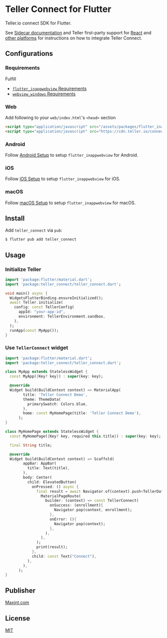 # Teller Connect for Flutter

Teller.io connect SDK for Flutter.

See [Sidecar documentation](https://github.com/maxint-app/teller_connect/blob/main/Sidecar%20Documentation%20-%20Slab.pdf) and Teller first-party support for [React](https://github.com/tellerhq/teller-connect-react) and [other platforms](https://teller.io/docs/guides/connect#integrating-for-other-platforms) for instructions on how to integrate Teller Connect.


## Configurations

### Requirements
Fulfill 
- [`flutter_inappwebview` Requirements](https://pub.dev/packages/flutter_inappwebview#requirements)
- [`webview_windows` Requirements](https://pub.dev/packages/webview_windows#target-platform-requirements)

### Web

Add following to your `web/index.html`'s `<head>` section

```html
<script type="application/javascript" src="/assets/packages/flutter_inappwebview_web/assets/web/web_support.js"></script>
<script type="application/javascript" src="https://cdn.teller.io/connect/connect.js"></script>
```

### Android

Follow [Android Setup](https://inappwebview.dev/docs/intro/#setup-android) to setup `flutter_inappwebview` for Android.

### iOS

Follow [iOS Setup](https://inappwebview.dev/docs/intro/#setup-ios) to setup `flutter_inappwebview` for iOS.

### macOS

Follow [macOS Setup](https://inappwebview.dev/docs/intro/#setup-macos) to setup `flutter_inappwebview` for macOS.


## Install

Add `teller_connect` via `pub`:

```bash
$ flutter pub add teller_connect
```


## Usage

### Initialize Teller

```dart
import 'package:flutter/material.dart';
import 'package:teller_connect/teller_connect.dart';

void main() async {
  WidgetsFlutterBinding.ensureInitialized();
  await Teller.initialize(
    config: const TellerConfig(
      appId: "your-app-id",
      environment: TellerEnvironment.sandbox,
    ),
  );
  runApp(const MyApp());
}
```

### Use `TellerConnect` widget

```dart
import 'package:flutter/material.dart';
import 'package:teller_connect/teller_connect.dart';

class MyApp extends StatelessWidget {
  const MyApp({Key? key}) : super(key: key);

  @override
  Widget build(BuildContext context) => MaterialApp(
        title: 'Teller Connect Demo',
        theme: ThemeData(
          primarySwatch: Colors.blue,
        ),
        home: const MyHomePage(title: 'Teller Connect Demo'),
      );
}

class MyHomePage extends StatelessWidget {
  const MyHomePage({Key? key, required this.title}) : super(key: key);

  final String title;

  @override
  Widget build(BuildContext context) => Scaffold(
        appBar: AppBar(
          title: Text(title),
        ),
        body: Center(
          child: ElevatedButton(
            onPressed: () async {
              final result = await Navigator.of(context).push<TellerData>(
                MaterialPageRoute(
                  builder: (context) => const TellerConnect(
                    onSuccess: (enrollment){
                      Navigator.pop(context, enrollment);
                    },
                    onError: (){
                      Navigator.pop(context);
                    },
                  ),
                ),
              );
              print(result);
            },
            child: const Text("Connect"),
          ),
        ),
      );
}
```

## Publisher

[Maxint.com](https://maxint.com)

## License

[MIT](/LICENSE)
